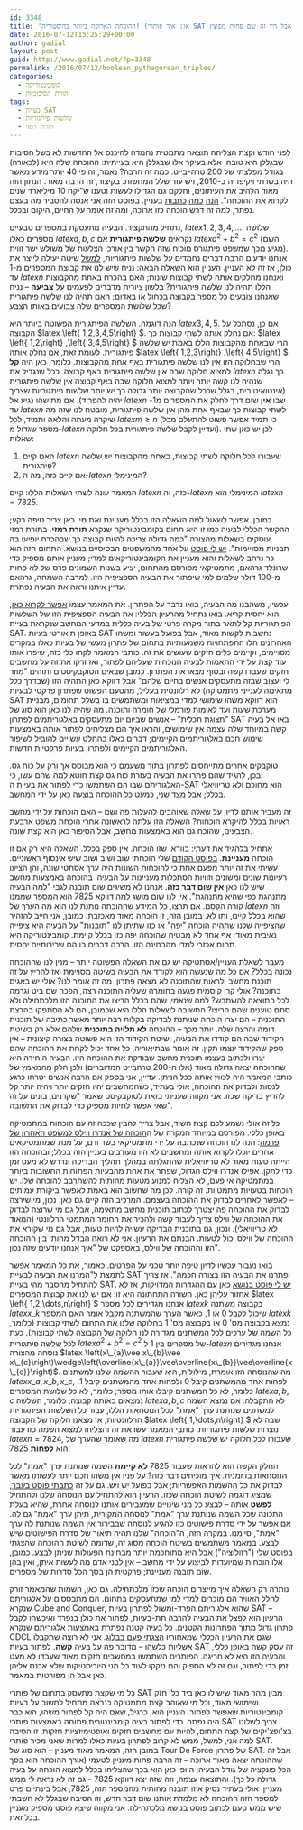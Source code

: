 ```yaml
---
id: 3348
title: 'ההוכחה הארוכה ביותר בהיסטוריה! (או: איך פותרי SAT מתגברים על בעיות קומבינטוריות, אבל היי זה שם פחות מפוצץ)'
date: 2016-07-12T15:25:29+00:00
author: gadial
layout: post
guid: http://www.gadial.net/?p=3348
permalink: /2016/07/12/boolean_pythagorean_triples/
categories:
  - קומבינטוריקה
  - תורת הסיבוכיות
tags:
  - בעיית SAT
  - שלשות פיתגוריות
  - תורת רמזי
---
```

לפני חודש וקצת הצליחה תוצאה מתמטית נחמדה להיכנס אל החדשות לא בשל הסיבות שבגללן היא טובה, אלא בעיקר אלו שבגללן היא בעייתית: ההוכחה שלה היא (לכאורה) בגודל מפלצתי של 200 טרה-בייט. כמה זה הרבה? נאמר, זה פי 40 יותר מידע מאשר היה בשרתי ויקיפדיה ב-2010, ויש עוד שלל המחשות. בקיצור, זה הרבה מאוד. הנתון הזה מאוד הלהיב את העיתונים, וחלקם גם הגדילו לעשות וטענו ש"יקח 10 מיליארד שנים לקרוא את ההוכחה". [הנה](http://www.ynet.co.il/articles/0,7340,L-4826817,00.html) [כמה](http://www.nrg.co.il/online/13/ART2/797/148.html) [כתבות](http://davidson.weizmann.ac.il/online/%D7%97%D7%93%D7%A9%D7%95%D7%AA-%D7%9E%D7%93%D7%A2/%D7%94%D7%94%D7%95%D7%9B%D7%97%D7%94-%D7%94%D7%9E%D7%AA%D7%9E%D7%98%D7%99%D7%AA-%D7%94%D7%90%D7%A8%D7%95%D7%9B%D7%94-%D7%91%D7%99%D7%95%D7%AA%D7%A8) בעניין. בפוסט הזה אני אנסה להסביר מה בעצם נפתר, למה זה דרש הוכחה כזו ארוכה, ומה זה אומר על החיים, היקום ובכלל.

נתחיל מהתקציר. הבעיה מתעסקת במספרים טבעיים, $latex 1,2,3,4,\dots$. שלושה מספרים כאלו $latex a,b,c$ נקראים **שלשה פיתגורית** אם $latex a^{2}+b^{2}=c^{2}$ (השם מגיע מכך שמשפט פיתגורס מוכיח שזה הקשר בין אורכי הצלעות של משולש ישר זווית). אנחנו יודעים הרבה דברים נחמדים על שלשות פיתגוריות, [למשל](http://www.gadial.net/2008/11/04/pythagorean_triplets/) שיטה יעילה לייצר את כולן, אז זה לא העניין. העניין הוא השאלה הבאה: נניח שיש לנו את קבוצת המספרים מ-1 עד $latex n$ ואנחנו מחלקים אותה לשתי קבוצות שונות; האם בהכרח באחת מהקבוצות הללו תהיה לנו שלשה פיתגורית? בלשון ציורית מדברים לפעמים על **צביעה** &#8211; נניח שאנחנו צובעים כל מספר בקבוצה בכחול או באדום; האם תהיה לנו שלשה פיתגורית שכל שלושת המספרים שלה צבועים באותו הצבע?

הנה דוגמה. השלשה הפיתגורית הפשוטה ביותר היא $latex 3,4,5$. אם כן, נסתכל על הקבוצה $latex \left\{ 1,2,3,4,5\right\} $. אם נחלק אותה לשתי קבוצות כך: $latex \left\{ 1,2\right\} ,\left\{ 3,4,5\right\} $ הרי שבאחת מהקבוצות הללו באמת יש שלשה פיתגורית. לעומת זאת, אם נחלק אותה $latex \left\{ 1,2,3\right\} ,\left\{ 4,5\right\} $ הרי שבחלוקה הזו אין לנו שלשה פיתגורית באף אחת מהקבוצות. כלומר, כאן היה **קל** למצוא חלוקה שבה אין שלשה פיתגורית באף קבוצה. ככל שנגדיל את $latex n$ כך נגלה שנהיה לנו קשה יותר ויותר למצוא חלוקה שבה באף קבוצה אין שלשה פיתגורית (אינטואיטיבית, בגלל שככל שהקבוצה יותר גדולה כך יש יותר שלשות פיתגוריות שצריך יהיה להפריד). אם מתישהו נגיע אל $latex n$ שבו **אין** שום דרך לחלק את המספרים מ1- עד $latex n$ לשתי קבוצות כך שבאף אחת מהן אין שלשה פיתגורית, מובטח לנו שזה מה שיקרה מעתה והלאה ותמיד, לכל $latex m\ge n$ (כי תמיד אפשר פשוט להתעלם מכל מספר שגדול מ-$latex n$ ועדיין לקבל שלשה פיתגורית בכל חלוקה). לכן יש כאן שתי שאלות:

  1. האם קיים $latex n$ שעבורו לכל חלוקה לשתי קבוצות, באחת מהקבוצות יש שלשה פיתגורית?
  2. אם קיים כזה, מה ה-$latex n$ המינימלי?

המאמר עונה לשתי השאלות הללו: קיים $latex n$ כזה, וה-$latex n$ המינימלי הוא $latex n=7825$.

כמובן, אפשר לשאול למה השאלה הזו בכלל מעניינת ואת מי. כאן צריך טיפה רקע; ההקשר הכללי לבעיה כמו זו היא תחום בקומבינטוריקה שנקרא **תורת רמזי**. בתורת רמזי עוסקים בשאלות מהצורה "כמה גדולה צריכה להיות קבוצה כך שבהכרח יופיעו בה תבניות מסויימות". [יש לי פוסט](http://www.gadial.net/2011/08/03/ramsey_theorem/) על אחד מהמשפטים הבסיסיים בנושא. התחום הזה הוא כר נרחב לשאלות והוא מעניין את הקומבינטוריקאים למדי; מעניין אותם מספיק כדי שרונלד גרהאם, מתמטיקאי מפורסם מהתחום, יציע בשנות השמונים פרס של לא פחות מ-100 דולר שלמים למי שיפתור את הבעיה הספציפית הזו. למרבה השמחה, גרהאם עדיין איתנו וראה את הבעיה נפתרת.

עכשיו, משהבנו מה הבעיה, בואו נדבר על הפתרון. את המאמר עצמו [אפשר לקרוא כאן](https://arxiv.org/abs/1605.00723), והוא יחסית קריא. בואו נתחיל מהרעיון הכללי: את הבעיה הספציפית הזו של השלשות הפיתגוריות קל לתאר בתור מקרה פרטי של בעיה כללית במדעי המחשב שנקראת בעיית SAT. באופן תיאורטי בעיות SAT נחשבות לקשות מאוד, אבל בפועל בעשור ומשהו האחרונים חלו התפתחויות משמעותיות בתחום של פתרון מעשי של בעיות כאלו במקרים מסויימים, וקיימים כלים חזקים שעושים את זה. כותבי המאמר לקחו כלי כזה, שיפרו אותו עוד קצת על ידי התאמות לבעיה הנוכחית שעליהם לפתור, ואז זרקו את זה על מחשבים חזקים שעבדו קשה ובסוף מצאו את הפתרון. כמובן שבאים הטוקבקיסטים ותוהים "מוזר לי ועצוב שבזה מתעסקים אנשים בחיים שלהם" אבל דווקא כאן התהיה הזו (שבדרך כלל מתאימה לענייני מתמטיקה) לא רלוונטית בעליל, מהטעם הפשוט שפתרון פרקטי לבעיות SAT הוא דווקא משהו שימושי למדי במציאות ומשתמשים בו בשלל תחומים, מבניית מערכת שעות ועד לאימות פורמלי של חומרה ותוכנה. מה שהיה לנו כאן הוא סוג של "תצוגת תכלית" &#8211; אנשים שביום יום מתעסקים באלגוריתמים לפתרון SAT באו אל בעיה קשה במיוחד שלה עצמה אין שימושים, והראו איך הם מצליחים לפתור אותה באמצעות שימוש חכם באלגוריתמים הקיימים; דברים כאלו בהחלט עשויים להוביל לשיפור האלגוריתמים הקיימים ולפתרון בעיות פרקטיות חדשות.

טוקבקים אחרים מתייחסים לפתרון בתור משעמם כי הוא מבוסס אך ורק על כוח גס. ובכן, להגיד שהם פתרו את הבעיה בעזרת כוח גס קצת חוטא למה שהם עשו, כי האלגוריתם שבו הם השתמשו כדי לפתור את בעיית ה-SAT הוא מחוכם ולא טריוויאלי בכלל; אבל מצד שני, כמעט כל ההוכחה בוצעה כאן על ידי המחשב.

זה מעביר אותנו לדיון על שאלה שאוהבים להעלות פה ושם &#8211; האם הוכחות על ידי מחשב ראויות בכלל להיקרא הוכחות? השאלה הזו עלתה לראשונה אחרי הוכחת משפט ארבעת הצבעים, שהוכח גם הוא באמצעות מחשב, אבל הסיפור כאן הוא קצת שונה.

אתחיל בלהגיד את דעתי: בוודאי שזו הוכחה. אין ספק בכלל. השאלה היא רק אם זו הוכחה **מעניינת**. [בפוסט הקודם](http://www.gadial.net/2016/06/29/infinite_primes_proofs/) שלי הוכחתי שוב ושוב ושוב שיש אינסוף ראשוניים. עשיתי את זה יותר מפעם אחת כי להוכחות השונות היה ערך אסתטי שונה, והן הציעו רעיונות שונים ומשונים וזוויות הסתכלות מעניינות על הבעיה. בהוכחה באמצעות מחשב שיש לנו כאן **אין שום דבר כזה**. אנחנו לא משיגים שום תובנה לגבי "למה הבעיה מתנהגת כפי שהיא מתנהגת". אין לנו שום מושג למה דווקא 7825 הוא המספר שממנו קורה הקסם. אם תרצו, כל המידע שההוכחה נותנת לנו הוא מה הערך של $latex n$ וזה שהוא בכלל קיים, ותו לא. במובן הזה, זו הוכחה מאוד מאכזבת. כמובן, אני חייב להזהיר שהציפייה שלנו שתהיה הוכחה "יפה" או כזו שתיתן לנו "תובנות" על הבעיה היא ציפייה נאיבית מאוד; אף אחד לא מבטיח שהוכחה יפה כזו בכלל קיימת. קומבינטוריקה היא תחום אכזרי למדי מהבחינה הזו. הרבה דברים בו הם שרירותיים יחסית.

מעבר לשאלת העניין/אסתטיקה יש גם את השאלה הפשוטה יותר &#8211; מנין לנו שההוכחה נכונה בכלל? אם כל מה שנעשה הוא לקודד את הבעיה בשיטה מסויימת ואז להריץ על זה תוכנת מחשב ולראות שהתוכנה לא מצאה פתרון, מה זה אומר לנו? אולי יש באגים בתוכנה? אולי קרן קוסמית פגעה בחומרה שעליה התוכנה רצה, הפכה שם ביט וגרמה לכל התוצאה להשתבש? למה שנאמין שהם בכלל הריצו את התוכנה הזו מלכתחילה ולא סתם טוענים שהם הריצו? התשובה לשאלות הללו היא שכמובן, הם לא הסתפקו בהרצת התוכנית &#8211; הם יצרו הוכחה שניתנת לבדיקה בקלות רבה יותר מאשר כתיבה של תוכנית דומה והרצה שלה. יותר מכך &#8211; ההוכחה **לא תלויה בתוכנית** שלהם אלא רק בשיטת הקידוד שבה הם קודדו את הבעיה, ושיטת הקידוד הזו היא פשוטה בצורה קיצונית &#8211; אין ספק שהקידוד עצמו תקין. זה אומר שבתיאוריה, כל אחד יכול לקחת את ההוכחה שהם יצרו ולכתוב בעצמו תוכנית מחשב שבודקת את ההוכחה הזו. הבעיה היחידה היא שההוכחה יצאה גדולה מאוד (אלו ה-200 טרהבייט המדוברים) ולכן חלק מהמאמץ של כותבי המאמר היה לכווץ אותה ככל הניתן. עדיין, אני בספק אם הרבה אנשים יטרחו כרגע לנסות ולבדוק את ההוכחה; אולי בעתיד, כשהמחשבים יהיו חזקים יותר ויהיה יותר קל להריץ בדיקה שכזו. אני מקווה שעניתי בזאת לטוקבקיסט שאמר "שקרנים, בונים על זה שאי אפשר לחיות מספיק כדי לבדוק את התשובה".

כל זה אולי נשמע לכם קצת חשוד, אבל צריך להבין שככה זה עם הוכחות במתמטיקה באופן כללי. מפורסם במיוחד המקרה של ה[הוכחה של אנדרו ווילס למשפט האחרון של פרמה](http://www.gadial.net/2011/08/14/fermat_last_theorem_overview/): הנה לנו הוכחה שנכתבה על ידי מתמטיקאי בשר ודם, על מנת שמתמטיקאים אחרים יוכלו לקרוא אותה ומחשבים לא היו מעורבים בעניין הזה בכלל; ובהוכחה הזו הייתה טעות מאוד לא טריוויאלית שהתגלתה במהלך תהליך הבדיקה ונדרש לא מעט זמן כדי לתקן. אפילו אנדרו ווילס הגדול, שפתר את אחת מהבעיות הפתוחות החשובות ביותר במתמטיקה אי פעם, לא הצליח למנוע מטעות מהותית להשתרבב להוכחה שלו. יש הוכחות בטעויות מתמטיות. זה קורה. לכן מה שחשוב הוא באמת לאפשר ביקורת עמיתים &#8211; לאפשר לאחרים לבדוק את ההוכחה בעצמם. המרכיב הזה קיים גם כאן. נכון, מי שירצה לבדוק את ההוכחה פה יצטרך לכתוב תוכנית מחשב מתאימה, אבל גם מי שרוצה לבדוק את ההוכחה של ווילס צריך לעבוד קשה ולהכיר את החומר המתמטי הרלוונטי (המאוד לא טריוויאלי). ונכון, גם בתוכנית הבדיקה עשויה להיות טעות, אבל גם מי שקורא את ההוכחה של ווילס יכול לטעות. הבנתם את הרעיון. אני לא רואה הבדל מהותי בין ההוכחה הזו וההוכחה של ווילס, באספקט של "איך אנחנו יודעים שזה נכון".

בואו נעבור עכשיו לדיון טיפה יותר טכני על הפרטים. כאמור, את כל המאמר אפשר לתמצת ל"המרנו את הבעיה לבעיית SAT ופתרנו את הבעיה הזו בצורה חכמה". אז צריך להתחיל מהסבר מהי בעיית SAT. [יש לי פוסט בנושא](http://www.gadial.net/2013/11/11/sat_intro/) כאן עם ההגדרות המדויקות, אז לא אחזור עליהן כאן. השורה התחתונה היא זו: אם יש לנו את קבוצת המספרים $latex \left\{ 1,2,\dots,n\right\} $ אנחנו מגדירים לכל מספר $latex k$ בקבוצה משתנה $latex x\_{k}$ שיכול לקבל 0 או 1, כאשר הערך שהמשתנה מקבל אומר האם המספר $latex k$ נמצא בקבוצה מס' 0 או בקבוצה מס' 1 בחלוקה שלנו את התחום לשתי קבוצות (כלומר, כל השמה של ערכים לכל המשתנים מגדירה לנו חלוקה של הקבוצה לשתי קבוצות). כעת לכל שלשה פיתגורית $latex a^{2}+b^{2}=c^{2}$ של מספרים בין 1 ל-$latex n$ אנחנו מגדירים נוסחה מהצורה $latex \left(x\_{a}\vee x\_{b}\vee x\_{c}\right)\wedge\left(\overline{x\_{a}}\vee\overline{x\_{b}}\vee\overline{x\_{c}}\right)$. מה שהנוסחה הזו אומרת, מילולית, היא שעבור ההשמה שלנו למשתנים $latex x\_{a},x\_{b},x\_{c}$, לפחות אחד מהמשתנים קיבל 0 ולפחות אחד מהמשתנים קיבל 1. כלומר, לא כל המשתנים קיבלו אותו מספר; כלומר, לא כל שלושת המספרים $latex a,b,c$ נמצאים באותה קבוצה; כלומר, השלשה $latex a,b,c$ לא התקבלה. אם נמצא השמה למשתנים שנותנת ערך "אמת" לכל הנוסחאות הללו, עבור כל השלשות הפיתגוריות הרלוונטיות, אז מצאנו חלוקה של הקבוצה $latex \left\{ 1,\dots,n\right\} $ שבה לא נוצרות שלשות פיתגוריות. כותבי המאמר עשו את זה והצליחו למצוא השמה כזו עבור $latex n=7824$, מה שאומר שהערך של $latex n$ שעבורו לכל חלוקה יש שלשה פיתגורית הוא **לפחות** 7825.

החלק הקשה הוא להראות שעבור 7825 **לא קיימת** השמה שנותנת ערך "אמת" לכל הנוסחאות בו זמנית. איך מוכיחים דבר כזה? על פניו אין משהו חכם יותר לעשותו מאשר לבדוק את כל ההשמות האפשריות; אבל בפועל יש ויש. גם על זה [כתבתי פוסט בעבר](http://www.gadial.net/2013/11/14/resolution_proof_system/), שמציג דוגמה לשיטת הוכחה שכזו. הרעיון הוא להתחיל עם הנוסחה שלנו ולהתחיל **לפשט** אותה &#8211; לבצע כל מני שינויים שמעבירים אותנו לנוסחה אחרת, שהיא בעלת התכונה שכל השמה שנותנת ערך "אמת" לנוסחה המקורית, תיתן ערך "אמת" גם לה. אם אפשר על ידי סדרת פישוטים כזו להגיע לנוסחה שבבירור אין השמה שנותנת לה ערך "אמת", סיימנו. במקרה הזה, ה"הוכחה" שלנו תהיה תיאור של סדרת הפישוטים שיש לבצע. במאמר משתמשים בשיטת הוכחה מסוג זה, שדומה לשיטת ההוכחה שהצגתי בפוסט שלי ("רזולוציה") אבל היא מתוחכמת יותר מבחינת הפעולות שניתן לבצע. כמובן, אלו הוכחות שמיועדות לביצוע על ידי מחשב &#8211; אין לבני אדם מה לעשות איתן, ואין בהן שום תובנה מעניינת; פרקטית הן בסך הכל סדרות של מספרים.

נותרה רק השאלה איך מייצרים הוכחה שכזו מלכתחילה. גם כאן, השמות שהמאמר זורק לחלל האוויר הם מוכרים למדי למי שמתעסקים בתחום. הם מתבססים על אלגוריתם שנקרא Cube and Conquer, שהוא אלגוריתם הפרד-ומשול לפתרון בעיות SAT &#8211; הרעיון הוא לפצל את הבעיה להרבה תת-בעיות, לפתור את כולן בנפרד ואיכשהו לקבל פתרון גדול מתוך הפתרונות הקטנים. כל בעיה קטנה נפתרת באמצעות אלגוריתם שנקרא CDCL שגם את הרעיון הכללי שמאחוריו [הצגתי פעם בבלוג](http://www.gadial.net/2014/02/03/cdcl_sat_solving/). אני לא רוצה שתקבלו אשליות כלשהו &#8211; מדובר פה על בעיה **קשה**. לפתור בעיות SAT זה עסק קשה באופן כללי, והבעיה הזו היא לא חריגה. הפותרים השתמשו במחשבים חזקים מאוד שעבדו לא מעט זמן כדי לפתור, וגם זה לא הספיק והם נזקקו לעוד כל מני היוריסטיקות שלא אכנס אליהן כאן אבל הן מפורטות במאמר.

כל מי שקצת מתעסק בתחום של פותרי SAT מבין מהר מאוד שיש לו כאן ביד כלי חזק ושימושי מאוד, וכל מי שאוהב קצת מתמטיקה כנראה מתחיל לחשוב על בעיות קומבינטוריות שאפשר לפתור. העניין הוא, כרגיל, שאם היה קל לפתור משהו, הוא כבר היה נפתר. כדי לפתור בעיה קומבינטורית פתוחה באמצעות פותרי SAT צריך לשלוט בצ'ופצ'יקים של קצה התחום, להיות עם מחשבים חזקים ואופטימיזציות חזקות. זו הסיבה למה אני, למשל, ממש לא קרוב לפתרון בעיות כאלו למרות שאני מכיר פותרי SAT. במובן הזה, המאמר מאוד מעניין &#8211; הוא סוג של Tour De Force של פתרון SAT. אבל זה שההוכחה יצאה מאוד ארוכה &#8211; זה הרבה פחות מעניין לטעמי (אורך ההוכחה הוא בסך הכל פונקציה של גודל הבעיה; היופי כאן הוא בכך שהצליחו בכלל למצוא הוכחה על בעיה גדולה כל כך). והתוצאה עצמה, וזה שזה יצא דווקא 7825 &#8211; גם זה לא נראה לי ממש מעניין. אולי בעתיד נסיק איזו תובנה מהותית מהמספר הזה, 7825; אבל בינתיים פרט למספר הזה ההוכחה לא מלמדת אותנו שום דבר חדש, וזו הסיבה שבגלל לא חשבתי שיש ממש טעם לכתוב פוסט בנושא מלכתחילה. אני מקווה שיצא פוסט מספיק מעניין בכל זאת.